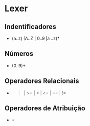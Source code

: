 # Lexer

## Indentificadores

- (a..z) (A..Z | 0..9 |a ..z)*

## Números

- (0..9)+

## Operadores Relacionais

- > | >= | < | <= | == | !=

## Operadores de Atribuição
- =

